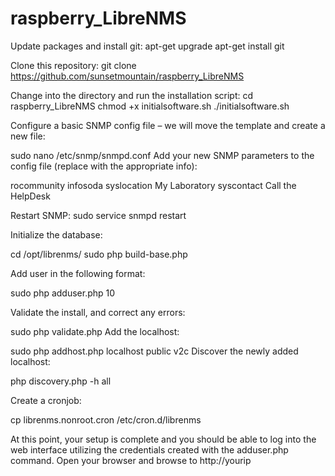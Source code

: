 # raspberry_LibreNMS

Update packages and install git:
apt-get upgrade
apt-get install git

Clone this repository:
git clone https://github.com/sunsetmountain/raspberry_LibreNMS

Change into the directory and run the installation script:
cd raspberry_LibreNMS
chmod +x initialsoftware.sh
./initialsoftware.sh

Configure a basic SNMP config file – we will move the template and create a new file:

sudo nano /etc/snmp/snmpd.conf
Add your new SNMP parameters to the config file (replace with the appropriate info):

rocommunity infosoda
syslocation My Laboratory
syscontact Call the HelpDesk

Restart SNMP:
sudo service snmpd restart

Initialize the database:

cd /opt/librenms/
sudo php build-base.php

Add user in the following format:

sudo php adduser.php <name> <pass> 10 <email>

Validate the install, and correct any errors:

sudo php validate.php 
Add the localhost:

sudo php addhost.php localhost public v2c
Discover the newly added localhost:

php discovery.php -h all

Create a cronjob:

cp librenms.nonroot.cron /etc/cron.d/librenms


At this point, your setup is complete and you should be able to log into the web interface utilizing the credentials created with the adduser.php command. Open your browser and browse to http://yourip
